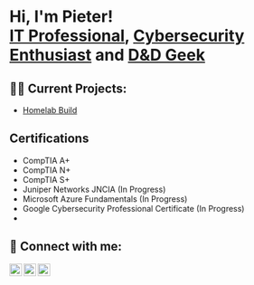 <h1>Hi, I'm Pieter! <br/><a href="https://github.com/PieterSdejager">IT Professional</a>, <a href="https://github.com/PieterSdejager">Cybersecurity Enthusiast</a> and <a href="https://github.com/PieterSdejager">D&D Geek</a></h1>

<h2>👨‍💻 Current Projects:</h2>


- [Homelab Build](https://github.com/PieterSdejager/Homelab)

<h2>Certifications</h2>

- CompTIA A+
- CompTIA N+
- CompTIA S+
- Juniper Networks JNCIA (In Progress)
- Microsoft Azure Fundamentals (In Progress)
- Google Cybersecurity Professional Certificate (In Progress)
-  

<h2> 🤳 Connect with me:</h2>

[<img align="left" alt="JoshMadakor | Twitter" width="22px" src="https://cdn.jsdelivr.net/npm/simple-icons@v3/icons/twitter.svg" />][twitter]
[<img align="left" alt="JoshMadakor | LinkedIn" width="22px" src="https://cdn.jsdelivr.net/npm/simple-icons@v3/icons/linkedin.svg" />][linkedin]
[<img align="left" alt="JoshMadakor | Instagram" width="22px" src="https://cdn.jsdelivr.net/npm/simple-icons@v3/icons/instagram.svg" />][instagram]

[twitter]: https://twitter.com/PieterSdeJager
[instagram]: https://www.instagram.com/petersdejager
[linkedin]: https://linkedin.com/in/pietersdejager

<!--
**joshmadakor1/joshmadakor1** is a ✨ _special_ ✨ repository because its `README.md` (this file) appears on your GitHub profile.

Here are some ideas to get you started:

- 🔭 I’m currently working on ...
- 🌱 I’m currently learning ...
- 👯 I’m looking to collaborate on ...
- 🤔 I’m looking for help with ...
- 💬 Ask me about ...
- 📫 How to reach me: ...
- 😄 Pronouns: ...
- ⚡ Fun fact: ...
-->
